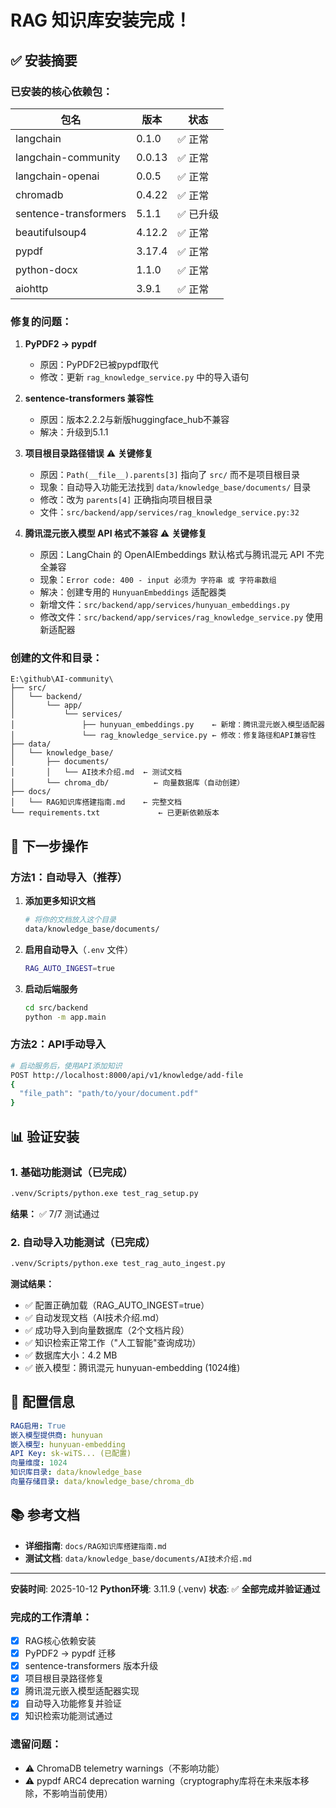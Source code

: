 # RAG 知识库安装完成！

## ✅ 安装摘要

### 已安装的核心依赖包：

| 包名 | 版本 | 状态 |
|------|------|------|
| langchain | 0.1.0 | ✅ 正常 |
| langchain-community | 0.0.13 | ✅ 正常 |
| langchain-openai | 0.0.5 | ✅ 正常 |
| chromadb | 0.4.22 | ✅ 正常 |
| sentence-transformers | 5.1.1 | ✅ 已升级 |
| beautifulsoup4 | 4.12.2 | ✅ 正常 |
| pypdf | 3.17.4 | ✅ 正常 |
| python-docx | 1.1.0 | ✅ 正常 |
| aiohttp | 3.9.1 | ✅ 正常 |

### 修复的问题：

1. **PyPDF2 → pypdf**
   - 原因：PyPDF2已被pypdf取代
   - 修改：更新 `rag_knowledge_service.py` 中的导入语句

2. **sentence-transformers 兼容性**
   - 原因：版本2.2.2与新版huggingface_hub不兼容
   - 解决：升级到5.1.1

3. **项目根目录路径错误** ⚠️ **关键修复**
   - 原因：`Path(__file__).parents[3]` 指向了 `src/` 而不是项目根目录
   - 现象：自动导入功能无法找到 `data/knowledge_base/documents/` 目录
   - 修改：改为 `parents[4]` 正确指向项目根目录
   - 文件：`src/backend/app/services/rag_knowledge_service.py:32`

4. **腾讯混元嵌入模型 API 格式不兼容** ⚠️ **关键修复**
   - 原因：LangChain 的 OpenAIEmbeddings 默认格式与腾讯混元 API 不完全兼容
   - 现象：`Error code: 400 - input 必须为 字符串 或 字符串数组`
   - 解决：创建专用的 `HunyuanEmbeddings` 适配器类
   - 新增文件：`src/backend/app/services/hunyuan_embeddings.py`
   - 修改文件：`src/backend/app/services/rag_knowledge_service.py` 使用新适配器

### 创建的文件和目录：

```
E:\github\AI-community\
├── src/
│   └── backend/
│       └── app/
│           └── services/
│               ├── hunyuan_embeddings.py    ← 新增：腾讯混元嵌入模型适配器
│               └── rag_knowledge_service.py ← 修改：修复路径和API兼容性
├── data/
│   └── knowledge_base/
│       ├── documents/
│       │   └── AI技术介绍.md  ← 测试文档
│       └── chroma_db/          ← 向量数据库（自动创建）
├── docs/
│   └── RAG知识库搭建指南.md    ← 完整文档
└── requirements.txt             ← 已更新依赖版本
```

## 🚀 下一步操作

### 方法1：自动导入（推荐）

1. **添加更多知识文档**
   ```bash
   # 将你的文档放入这个目录
   data/knowledge_base/documents/
   ```

2. **启用自动导入**（`.env` 文件）
   ```bash
   RAG_AUTO_INGEST=true
   ```

3. **启动后端服务**
   ```bash
   cd src/backend
   python -m app.main
   ```

### 方法2：API手动导入

```bash
# 启动服务后，使用API添加知识
POST http://localhost:8000/api/v1/knowledge/add-file
{
  "file_path": "path/to/your/document.pdf"
}
```

## 📊 验证安装

### 1. 基础功能测试（已完成）
```bash
.venv/Scripts/python.exe test_rag_setup.py
```
**结果：** ✅ 7/7 测试通过

### 2. 自动导入功能测试（已完成）
```bash
.venv/Scripts/python.exe test_rag_auto_ingest.py
```
**测试结果：**
- ✅ 配置正确加载（RAG_AUTO_INGEST=true）
- ✅ 自动发现文档（AI技术介绍.md）
- ✅ 成功导入到向量数据库（2个文档片段）
- ✅ 知识检索正常工作（"人工智能"查询成功）
- ✅ 数据库大小：4.2 MB
- ✅ 嵌入模型：腾讯混元 hunyuan-embedding (1024维)

## 🎯 配置信息

```yaml
RAG启用: True
嵌入模型提供商: hunyuan
嵌入模型: hunyuan-embedding
API Key: sk-wiTS... (已配置)
向量维度: 1024
知识库目录: data/knowledge_base
向量存储目录: data/knowledge_base/chroma_db
```

## 📚 参考文档

- **详细指南**: `docs/RAG知识库搭建指南.md`
- **测试文档**: `data/knowledge_base/documents/AI技术介绍.md`

---

**安装时间**: 2025-10-12
**Python环境**: 3.11.9 (.venv)
**状态**: ✅ **全部完成并验证通过**

### 完成的工作清单：
- [x] RAG核心依赖安装
- [x] PyPDF2 → pypdf 迁移
- [x] sentence-transformers 版本升级
- [x] 项目根目录路径修复
- [x] 腾讯混元嵌入模型适配器实现
- [x] 自动导入功能修复并验证
- [x] 知识检索功能测试通过

### 遗留问题：
- ⚠️ ChromaDB telemetry warnings（不影响功能）
- ⚠️ pypdf ARC4 deprecation warning（cryptography库将在未来版本移除，不影响当前使用）
